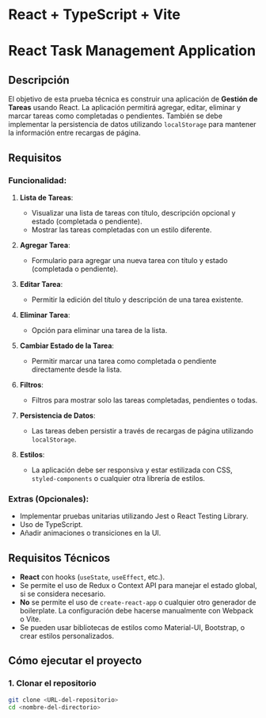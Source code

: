 # React + TypeScript + Vite

# React Task Management Application

## Descripción

El objetivo de esta prueba técnica es construir una aplicación de **Gestión de Tareas** usando React. La aplicación permitirá agregar, editar, eliminar y marcar tareas como completadas o pendientes. También se debe implementar la persistencia de datos utilizando `localStorage` para mantener la información entre recargas de página.

## Requisitos

### Funcionalidad:

1. **Lista de Tareas**:
   - Visualizar una lista de tareas con título, descripción opcional y estado (completada o pendiente).
   - Mostrar las tareas completadas con un estilo diferente.

2. **Agregar Tarea**:
   - Formulario para agregar una nueva tarea con título y estado (completada o pendiente).

3. **Editar Tarea**:
   - Permitir la edición del título y descripción de una tarea existente.

4. **Eliminar Tarea**:
   - Opción para eliminar una tarea de la lista.

5. **Cambiar Estado de la Tarea**:
   - Permitir marcar una tarea como completada o pendiente directamente desde la lista.

6. **Filtros**:
   - Filtros para mostrar solo las tareas completadas, pendientes o todas.

7. **Persistencia de Datos**:
   - Las tareas deben persistir a través de recargas de página utilizando `localStorage`.

8. **Estilos**:
   - La aplicación debe ser responsiva y estar estilizada con CSS, `styled-components` o cualquier otra librería de estilos.

### Extras (Opcionales):
- Implementar pruebas unitarias utilizando Jest o React Testing Library.
- Uso de TypeScript.
- Añadir animaciones o transiciones en la UI.

## Requisitos Técnicos

- **React** con hooks (`useState`, `useEffect`, etc.).
- Se permite el uso de Redux o Context API para manejar el estado global, si se considera necesario.
- **No** se permite el uso de `create-react-app` o cualquier otro generador de boilerplate. La configuración debe hacerse manualmente con Webpack o Vite.
- Se pueden usar bibliotecas de estilos como Material-UI, Bootstrap, o crear estilos personalizados.

## Cómo ejecutar el proyecto

### 1. Clonar el repositorio

```bash
git clone <URL-del-repositorio>
cd <nombre-del-directorio>
